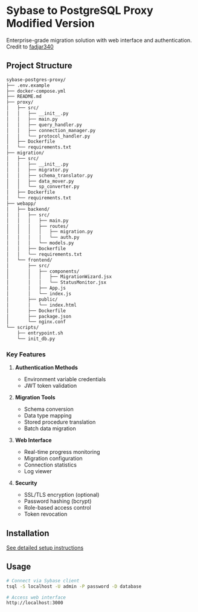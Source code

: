 # Sybase to PostgreSQL Proxy Modified Version
Enterprise-grade migration solution with web interface and authentication.
Credit to [fadjar340](https://github.com/fadjar340)

## Project Structure
```markdown
sybase-postgres-proxy/
├── .env.example
├── docker-compose.yml
├── README.md
├── proxy/
│   ├── src/
│   │   ├── __init__.py
│   │   ├── main.py
│   │   ├── query_handler.py
│   │   ├── connection_manager.py
│   │   └── protocol_handler.py
│   ├── Dockerfile
│   └── requirements.txt
├── migration/
│   ├── src/
│   │   ├── __init__.py
│   │   ├── migrator.py
│   │   ├── schema_translator.py
│   │   ├── data_mover.py
│   │   └── sp_converter.py
│   ├── Dockerfile
│   └── requirements.txt
├── webapp/
│   ├── backend/
│   │   ├── src/
│   │   │   ├── main.py
│   │   │   ├── routes/
│   │   │   │   ├── migration.py
│   │   │   │   └── auth.py
│   │   │   └── models.py
│   │   ├── Dockerfile
│   │   └── requirements.txt
│   └── frontend/
│       ├── src/
│       │   ├── components/
│       │   │   ├── MigrationWizard.jsx
│       │   │   └── StatusMonitor.jsx
│       │   ├── App.js
│       │   └── index.js
│       ├── public/
│       │   └── index.html
│       ├── Dockerfile
│       ├── package.json
│       └── nginx.conf
└── scripts/
    ├── entrypoint.sh
    └── init_db.py
```

### **Key Features**

1. **Authentication Methods**
   - Environment variable credentials
   - JWT token validation

2. **Migration Tools**
   - Schema conversion
   - Data type mapping
   - Stored procedure translation
   - Batch data migration

3. **Web Interface**
   - Real-time progress monitoring
   - Migration configuration
   - Connection statistics
   - Log viewer

4. **Security**
   - SSL/TLS encryption (optional)
   - Password hashing (bcrypt)
   - Role-based access control
   - Token revocation


## Installation

[See detailed setup instructions](docs/SETUP.md)


## Usage

```bash
# Connect via Sybase client
tsql -S localhost -U admin -P password -D database

# Access web interface
http://localhost:3000
